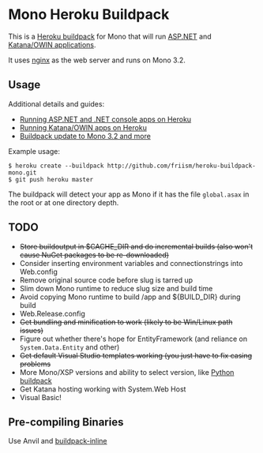 # Mono Heroku Buildpack

This is a [Heroku buildpack](http://devcenter.heroku.com/articles/buildpack) for Mono that will run [ASP.NET](http://friism.com/running-net-on-heroku) and [Katana/OWIN applications](http://friism.com/running-owin-katana-apps-on-heroku).

It uses [nginx](http://www.mono-project.com/FastCGI_Nginx) as the web server and runs on Mono 3.2.

## Usage

Additional details and guides:

 * [Running ASP.NET and .NET console apps on Heroku](http://friism.com/running-net-on-heroku)
 * [Running Katana/OWIN apps on Heroku](http://friism.com/running-owin-katana-apps-on-heroku)
 * [Buildpack update to Mono 3.2 and more](http://friism.com/heroku-net-buildpack-update-to-mono-3-2-and-more)

Example usage:

    $ heroku create --buildpack http://github.com/friism/heroku-buildpack-mono.git
    $ git push heroku master

The buildpack will detect your app as Mono if it has the file `global.asax` in the root or at one directory depth.

## TODO

* ~~Store buildoutput in $CACHE_DIR and do incremental builds (also won't cause NuGet packages to be re-downloaded)~~
* Consider inserting environment variables and connectionstrings into Web.config
* Remove original source code before slug is tarred up
* Slim down Mono runtime to reduce slug size and build time
* Avoid copying Mono runtime to build /app and ${BUILD_DIR} during build
* Web.Release.config
* ~~Get bundling and minification to work (likely to be Win/Linux path issues)~~
* Figure out whether there's hope for EntityFramework (and reliance on `System.Data.Entity` and other)
* ~~Get default Visual Studio templates working (you just have to fix casing problems~~
* More Mono/XSP versions and ability to select version, like [Python buildpack](https://devcenter.heroku.com/articles/python-runtimes)
* Get Katana hosting working with System.Web Host
* Visual Basic!

## Pre-compiling Binaries

Use Anvil and [buildpack-inline](https://github.com/kr/heroku-buildpack-inline)
